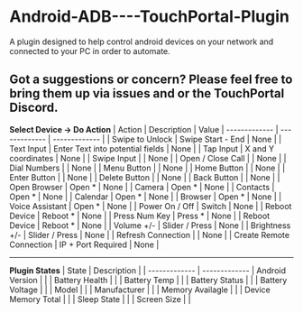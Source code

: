 # Android-ADB----TouchPortal-Plugin
A plugin designed to help control android devices on your network and connected to your PC in order to automate.

Got a suggestions or concern?
Please feel free to bring them up via issues and or the TouchPortal Discord.
---

**Select Device -> Do Action**
| Action |  Description | Value
| ------------- | ------------- | ------------- |
| Swipe to Unlock  | Swipe Start - End  | None  |
| Text Input | Enter Text into potential fields  | None       |
| Tap Input | X and Y coordinates  | None       |
| Swipe Input |   | None       |
| Open / Close Call |        | None       |
| Dial Numbers |     | None       |
| Menu Button |       | None      |
| Home Button |       | None       |
| Enter Button |   | None       |
| Delete Button |   | None       |
| Back Button |        | None       |
| Open Browser | Open *   | None       |
| Camera | Open *  | None      |
| Contacts | Open *   | None       |
| Calendar | Open *   | None       |
| Browser | Open *   | None       |
| Voice Assistant | Open *   | None       |
| Power On / Off  |  Switch   | None       |
| Reboot Device  |  Reboot *   | None       |
| Press Num Key  |  Press *   | None       |
| Reboot Device  |  Reboot *   | None       |
| Volume +/-  |  Slider / Press   | None       |
| Brightness +/-  |  Slider / Press   | None       |
| Refresh Connection  |     | None       |
| Create Remote Connection  | IP + Port Required    | None       |


---
**Plugin States**
| State |  Description | 
| ------------- | ------------- 
| Android Version  | |
| Battery Health |  |
| Battery Temp | |
| Battery Status |  |
| Battery Voltage |  |
| Model |  |
| Manufacturer |  |
| Memory Availagle |  |
| Device Memory Total |  |
| Sleep State |  |
| Screen Size |  |
